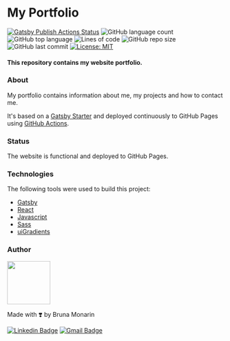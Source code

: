 # My Portfolio
[![Gatsby Publish Actions Status](https://github.com/brunapm/brunapm.github.io/workflows/Gatsby%20Publish/badge.svg)](https://brunapm.github.io)
![GitHub language count](https://img.shields.io/github/languages/count/brunapm/brunapm.github.io)
![GitHub top language](https://img.shields.io/github/languages/top/brunapm/brunapm.github.io)
![Lines of code](https://img.shields.io/tokei/lines/github/brunapm/brunapm.github.io)
![GitHub repo size](https://img.shields.io/github/repo-size/brunapm/brunapm.github.io)
![GitHub last commit](https://img.shields.io/github/last-commit/brunapm/brunapm.github.io)
[![License: MIT](https://img.shields.io/badge/License-MIT-green.svg)](LICENSE)

#### This repository contains my website portfolio.
### About
My portfolio contains information about me, my projects and how to contact me.

It's based on a [Gatsby Starter](https://www.gatsbyjs.com/starters/cobidev/gatsby-simplefolio) and deployed continuously to GitHub Pages using [GitHub Actions](https://github.com/marketplace/actions/gatsby-publish).

### Status
The website is functional and deployed to GitHub Pages.

### Technologies

The following tools were used to build this project:

- [Gatsby](https://www.gatsbyjs.com/)
- [React](https://pt-br.reactjs.org/)
- [Javascript](https://developer.oracle.com/ar/javascript/)
- [Sass](https://sass-lang.com/)
- [uiGradients](https://uigradients.com/)

### Author

<img src="https://avatars1.githubusercontent.com/u/65819100?s=460&u=418b9bd94f4f9bcd2f3494bfd7b3a8ab8fd08662&v=4" width="100px;" alt=""/>

Made with ❣️ by Bruna Monarin 

[![Linkedin Badge](https://img.shields.io/badge/-Bruna%20Monarin-blue?style=for-the-badge&logo=Linkedin&logoColor=white&link=https://www.linkedin.com/in/bruna-de-paula-monarin/)](https://www.linkedin.com/in/bruna-de-paula-monarin/)
[![Gmail Badge](https://img.shields.io/badge/-brunamonarin@gmail.com-c14438?style=for-the-badge&logo=Gmail&logoColor=white&link=mailto:brunamonarin@gmail.com)](mailto:brunamonarin@gmail.com)
